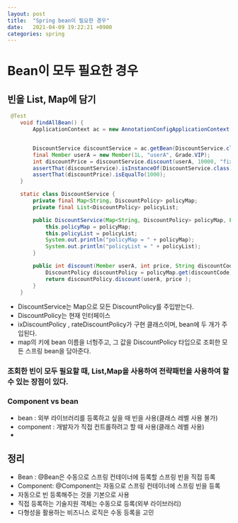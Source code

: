 ```yaml
---
layout: post
title:  "Spring bean이 필요한 경우"
date:   2021-04-09 19:22:21 +0900
categories: spring
---
```


#  Bean이 모두 필요한 경우

## 빈을 List, Map에 담기
```java
 @Test
    void findAllBean() {
        ApplicationContext ac = new AnnotationConfigApplicationContext(AutoAppConfig.class,DiscountService.class);


        DiscountService discountService = ac.getBean(DiscountService.class);
        final Member userA = new Member(1L, "userA", Grade.VIP);
        int discountPrice = discountService.discount(userA, 10000, "fixDiscountPolicy");
        assertThat(discountService).isInstanceOf(DiscountService.class);
        assertThat(discountPrice).isEqualTo(1000);
    }

    static class DiscountService {
        private final Map<String, DiscountPolicy> policyMap;
        private final List<DiscountPolicy> policyList;

        public DiscountService(Map<String, DiscountPolicy> policyMap, List<DiscountPolicy> policyList) {
            this.policyMap = policyMap;
            this.policyList = policyList;
            System.out.println("policyMap = " + policyMap);
            System.out.println("policyList = " + policyList);
        }

        public int discount(Member userA, int price, String discountCode) {
            DiscountPolicy discountPolicy = policyMap.get(discountCode);
            return discountPolicy.discount(userA, price );
        }
    }
```

- DiscountService는 Map으로 모든 DiscountPolicy를 주입받는다.
- DiscountPolicy는 현재 인터페이스
- ixDiscountPolicy , rateDiscountPolicy가 구현 클래스이며, bean에 두 개가 주입된다.
- map의 키에 bean 이름을 너헝주고, 그 값을 DiscountPolicy 타입으로 조회한 모든 스프링 bean을 담아준다.

### 조회한 빈이 모두 필요할 때, List,Map을 사용하여 전략패턴을 사용하여 할 수 있는 장점이 있다.

### Component vs bean
- bean : 외부 라이브러리를 등록하고 싶을 때 빈을 사용(클래스 레벨 사용 불가)
- component : 개발자가 직접 컨트롤하려고 할 때 사용(클래스 레벨 사용)
- 
## 정리
- Bean : @Bean은 수동으로 스프링 컨테이너에 등록할 스프링 빈을 직접 등록
- Component: @Component는 자동으로 스프링 컨테이너에 스프링 빈을 등록
- 자동으로 빈 등록해주는 것을 기본으로 사용
- 직접 등록하는 기술지원 객체는 수동으로 등록(외부 라이브러리)
- 다형성을 활용하는 비즈니스 로직은 수동 등록을 고민
